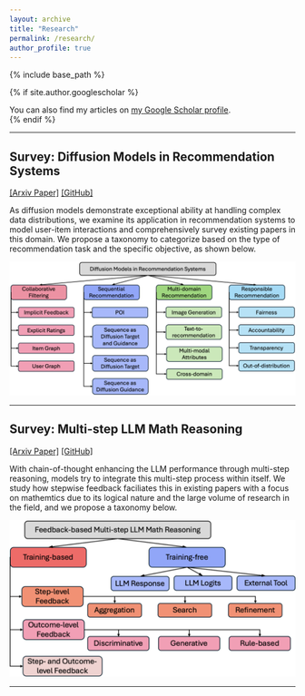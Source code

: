 ```yaml
---
layout: archive
title: "Research"
permalink: /research/
author_profile: true
---
```


{% include base_path %}

{% if site.author.googlescholar %}
  <div class="wordwrap">You can also find my articles on <a href="{{site.author.googlescholar}}">my Google Scholar profile</a>.</div>
{% endif %}

---

## **Survey: Diffusion Models in Recommendation Systems**
[[Arxiv Paper]](https://arxiv.org/pdf/2501.10548) [[GitHub]](https://github.com/tingruew/DiffusionModels-In-RecSys)

As diffusion models demonstrate exceptional ability at handling complex data distributions, we examine its application in recommendation systems to model user-item interactions and comprehensively survey existing papers in this domain.
We propose a taxonomy to categorize based on the type of recommendation task and the specific objective, as shown below. 
<p align="center">
<img src="../images/publications/diffusionrecsys.png" alt="Project Image" width="800" />
</p>

---

## **Survey: Multi-step LLM Math Reasoning**
[[Arxiv Paper]](https://arxiv.org/pdf/2502.14333) [[GitHub]](https://github.com/tingruew/Feedback-based-Multi-step-LLM-Math-Reasoning)

With chain-of-thought enhancing the LLM performance through multi-step reasoning, models try to integrate this multi-step process within itself. We study how stepwise feedback faciliates this in existing papers with a focus on mathemtics due to its logical nature and the large volume of research in the field, and we propose a taxonomy below.
<p align="center">
<img src="../images/publications/mathreasoning.png" alt="Project Image" width="600" />
</p>

---
